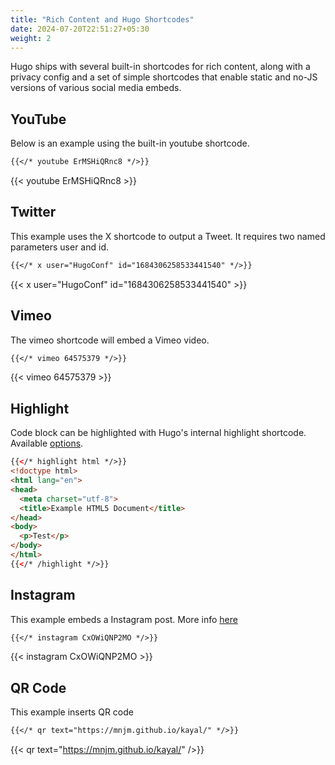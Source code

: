 ```yaml
---
title: "Rich Content and Hugo Shortcodes"
date: 2024-07-20T22:51:27+05:30
weight: 2
---
```

Hugo ships with several built-in shortcodes for rich content, along with a privacy config and a set of simple shortcodes that enable static and no-JS versions of various social media embeds.

<!--more-->

## YouTube
Below is an example using the built-in youtube shortcode.

```markdown
{{</* youtube ErMSHiQRnc8 */>}}
```
{{< youtube ErMSHiQRnc8 >}}

## Twitter
This example uses the X shortcode to output a Tweet. It requires two named parameters user and id.

```markdown
{{</* x user="HugoConf" id="1684306258533441540" */>}}
```
{{< x user="HugoConf" id="1684306258533441540" >}}

## Vimeo
The vimeo shortcode will embed a Vimeo video.

```markdown
{{</* vimeo 64575379 */>}}
```
{{< vimeo 64575379 >}}


## Highlight
Code block can be highlighted with Hugo's internal highlight shortcode. Available [options](https://gohugo.io/content-management/syntax-highlighting/#highlight-shortcode).

```html
{{</* highlight html */>}}
<!doctype html>
<html lang="en">
<head>
  <meta charset="utf-8">
  <title>Example HTML5 Document</title>
</head>
<body>
  <p>Test</p>
</body>
</html>
{{</* /highlight */>}}
```

## Instagram
This example embeds a Instagram post. More info [here](https://gohugo.io/shortcodes/instagram/)

```markdown
{{</* instagram CxOWiQNP2MO */>}}
```
{{< instagram CxOWiQNP2MO >}}


## QR Code
This example inserts QR code

```markdown
{{</* qr text="https://mnjm.github.io/kayal/" */>}}
```
{{< qr text="https://mnjm.github.io/kayal/" />}}
